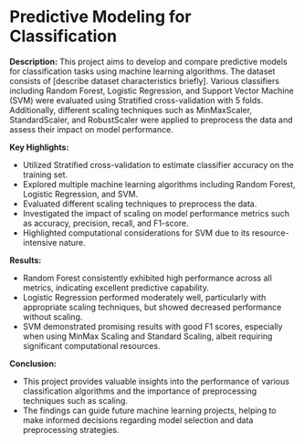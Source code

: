 # Predictive Modeling for Classification

**Description:**
This project aims to develop and compare predictive models for classification tasks using machine learning algorithms. The dataset consists of [describe dataset characteristics briefly]. Various classifiers including Random Forest, Logistic Regression, and Support Vector Machine (SVM) were evaluated using Stratified cross-validation with 5 folds. Additionally, different scaling techniques such as MinMaxScaler, StandardScaler, and RobustScaler were applied to preprocess the data and assess their impact on model performance.

**Key Highlights:**

- Utilized Stratified cross-validation to estimate classifier accuracy on the training set.
- Explored multiple machine learning algorithms including Random Forest, Logistic Regression, and SVM.
- Evaluated different scaling techniques to preprocess the data.
- Investigated the impact of scaling on model performance metrics such as accuracy, precision, recall, and F1-score.
- Highlighted computational considerations for SVM due to its resource-intensive nature.

**Results:**
- Random Forest consistently exhibited high performance across all metrics, indicating excellent predictive capability.
- Logistic Regression performed moderately well, particularly with appropriate scaling techniques, but showed decreased performance without scaling.
- SVM demonstrated promising results with good F1 scores, especially when using MinMax Scaling and Standard Scaling, albeit requiring significant computational resources.

**Conclusion:**
- This project provides valuable insights into the performance of various classification algorithms and the importance of preprocessing techniques such as scaling. 
- The findings can guide future machine learning projects, helping to make informed decisions regarding model selection and data preprocessing strategies.

